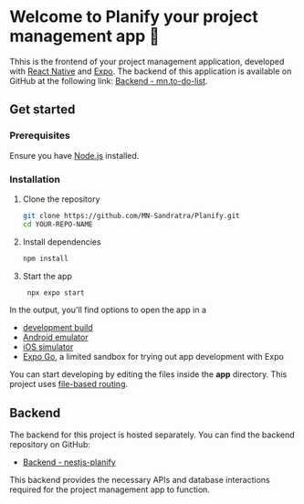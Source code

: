 # Welcome to Planify your project management app 👋

Thhis is the frontend of your project management application, developed with [React Native](https://reactnative.dev) and [Expo](https://expo.dev). The backend of this application is available on GitHub at the following link: [Backend - mn.to-do-list](https://github.com/MN-Sandratra/mn.to-do-list).

## Get started

### Prerequisites

Ensure you have [Node.js](https://nodejs.org/) installed.

### Installation

1. Clone the repository

   ```bash
   git clone https://github.com/MN-Sandratra/Planify.git
   cd YOUR-REPO-NAME
   ```

2. Install dependencies

   ```bash
   npm install
   ```

3. Start the app

   ```bash
    npx expo start
   ```

In the output, you'll find options to open the app in a

- [development build](https://docs.expo.dev/develop/development-builds/introduction/)
- [Android emulator](https://docs.expo.dev/workflow/android-studio-emulator/)
- [iOS simulator](https://docs.expo.dev/workflow/ios-simulator/)
- [Expo Go](https://expo.dev/go), a limited sandbox for trying out app development with Expo

You can start developing by editing the files inside the **app** directory. This project uses [file-based routing](https://docs.expo.dev/router/introduction).

## Backend

The backend for this project is hosted separately. You can find the backend repository on GitHub:

- [Backend - nestjs-planify](https://github.com/MN-Sandratra/mn.to-do-list)

This backend provides the necessary APIs and database interactions required for the project management app to function.

